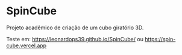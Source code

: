 # SpinCube
Projeto acadêmico de criação de um cubo giratório 3D.

Teste em: https://leonardops39.github.io/SpinCube/ ou https://spin-cube.vercel.app

